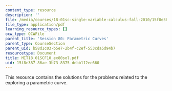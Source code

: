 ```yaml
---
content_type: resource
description: ''
file: /media/courses/18-01sc-single-variable-calculus-fall-2010/15f8e38786ae3b738375debb112ee660_MIT18_01SCF10_ex80sol.pdf
file_type: application/pdf
learning_resource_types: []
ocw_type: OCWFile
parent_title: 'Session 80: Parametric Curves'
parent_type: CourseSection
parent_uid: b58d1c03-b5e7-2b4f-c2ef-553cda5d94b7
resourcetype: Document
title: MIT18_01SCF10_ex80sol.pdf
uid: 15f8e387-86ae-3b73-8375-debb112ee660
---
```

This resource contains the solutions for the problems related to the exploring a parametric curve.